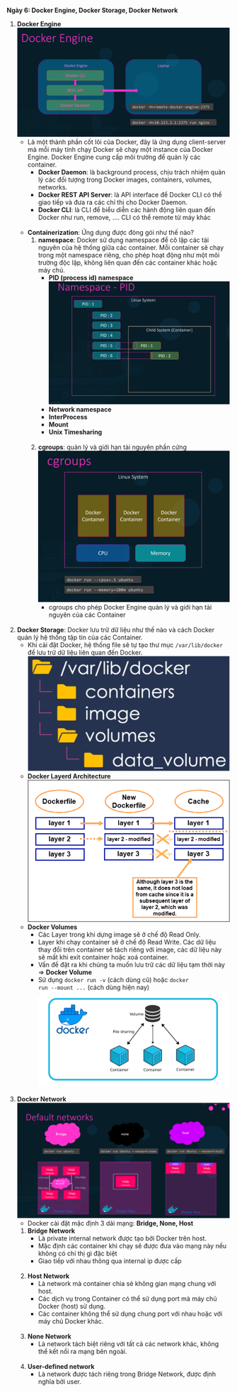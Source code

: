 **Ngày 6: Docker Engine, Docker Storage, Docker Network**

1. **Docker Engine**
    ![Docker Engine](./image/docker_engine.png)
    - Là một thành phần cốt lõi của Docker, đây là ứng dụng client-server mà mỗi máy tính chạy Docker sẽ chạy một instance của Docker Engine. Docker Engine cung cấp môi trường để quản lý các container. 
        - **Docker Daemon**: là background process, chịu trách nhiệm quản lý các đối tượng trong Docker images, containers, volumes, networks.
        - **Docker REST API Server**: là API interface để Docker CLI có thể giao tiếp và đưa ra các chỉ thị cho Docker Daemon.
        - **Docker CLI**: là CLI để biểu diễn các hành động liên quan đến Docker như run, remove, .... CLI có thể remote từ máy khác
        <br>
    - **Containerization**: Ứng dụng được đóng gói như thế nào?
        1. **namespace**: Docker sử dụng namespace để cô lập các tài nguyên của hệ thống giữa các container. Mỗi container sẽ chạy trong một namespace riêng, cho phép hoạt động như một môi trường độc lập, không liên quan đến các container khác hoặc máy chủ.
            - **PID (process id) namespace**
            ![PID namespace](./image/namespace_PID.png)
            - **Network namespace**
            - **InterProcess**
            - **Mount**
            - **Unix Timesharing**
            <br>
        2. **cgroups**: quản lý và giới hạn tài nguyên phần cứng
            ![cgroups](./image/cgroups.png)
            - cgroups cho phép Docker Engine quản lý và giới hạn tài nguyên của các Container
            <br>
2. **Docker Storage**: Docker lưu trữ dữ liệu như thế nào và cách Docker quản lý hệ thống tập tin của các Container.
    - Khi cài đặt Docker, hệ thống file sẽ tự tạo thư mục <code>/var/lib/docker</code> để lưu trữ dữ liệu liên quan đến Docker.
    ![docker folder](/image/var_lib_docker.png)
    - **Docker Layerd Architecture**
        <br>
        ![Layered Architecture](./image/layer_architecture.png)
        <br>
    - **Docker Volumes** 
        - Các Layer trong khi dựng image sẽ ở chế độ Read Only.
        - Layer khi chạy container sẽ ở chế độ Read Write. Các dữ liệu thay đổi trên container sẽ tách riêng với image, các dữ liệu này sẽ mất khi exit container hoặc xoá container.
        - Vấn đề đặt ra khi chúng ta muốn lưu trữ các dữ liệu tạm thời này => **Docker Volume**
        - Sử dụng <code>docker run -v</code> (cách dùng cũ) hoặc <code>docker run --mount ...</code> (cách dùng hiện nay)
    ![Docker Volume](./image/docker_volume.png)
    <br>
3. **Docker Network**  
    ![Docker Network](./image/docker_network.png)
    - Docker cài đặt mặc định 3 dải mạng: **Bridge, None, Host** 
    1. **Bridge Network**
        - Là private internal network được tạo bởi Docker trên host.
        - Mặc định các container khi chạy sẽ được đưa vào mạng này nếu không có chỉ thị gì đặc biệt
        - Giao tiếp với nhau thông qua internal ip được cấp
        <br>
    2. **Host Network**
        - Là network mà container chia sẻ không gian mạng chung với host.
        - Các dịch vụ trong Container có thể sử dụng port mà máy chủ Docker (host) sử dụng.
        - Các container không thể sử dụng chung port với nhau hoặc với máy chủ Docker khác.
        <br>
    3. **None Network**
        - Là network tách biệt riêng với tất cả các network khác, không thể kết nối ra mạng bên ngoài.
        <br>
    4. **User-defined network**
        - Là network được tách riêng trong Bridge Network, được định nghĩa bởi user.
        <br>

        
    
        
        
        
        
    
    

        
    